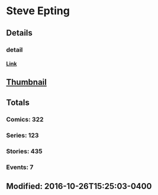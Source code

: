 # Steve  Epting 
## Details
### detail
#### [Link](http://marvel.com/comics/creators/374/steve_epting?utm_campaign=apiRef&utm_source=225578a89fc76f3d20fbffda5d17a88d)
## [Thumbnail](http://i.annihil.us/u/prod/marvel/i/mg/e/f0/4bc5d60d8baf1.jpg)
## Totals
### Comics: 322
### Series: 123
### Stories: 435
### Events: 7
## Modified: 2016-10-26T15:25:03-0400